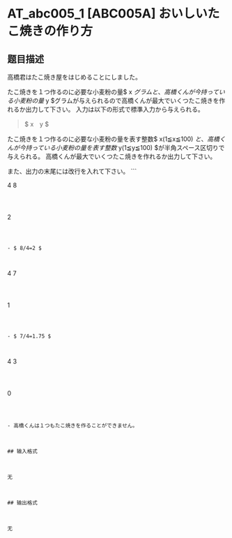 # AT_abc005_1 [ABC005A] おいしいたこ焼きの作り方

## 题目描述

[problemUrl]: https://atcoder.jp/contests/abc005/tasks/abc005_1

高橋君はたこ焼き屋をはじめることにしました。  
 たこ焼きを１つ作るのに必要な小麦粉の量$ x $グラムと、高橋くんが今持っている小麦粉の量$ y $グラムが与えられるので高橋くんが最大でいくつたこ焼きを作れるか出力して下さい。 入力は以下の形式で標準入力から与えられる。

> $ x　y $

 たこ焼きを１つ作るのに必要な小麦粉の量を表す整数$ x(1≦x≦100) $と、高橋くんが今持っている小麦粉の量を表す整数$ y(1≦y≦100) $が半角スペース区切りで与えられる。 高橋くんが最大でいくつたこ焼きを作れるか出力して下さい。  
また、出力の末尾には改行を入れて下さい。 ```

4 8
```

 ```

2
```

- $ 8/4=2 $
 
```

4 7
```

 ```

1
```

- $ 7/4=1.75 $
 
```

4 3
```

 ```

0
```

- 高橋くんは１つもたこ焼きを作ることができません。

## 输入格式

无

## 输出格式

无